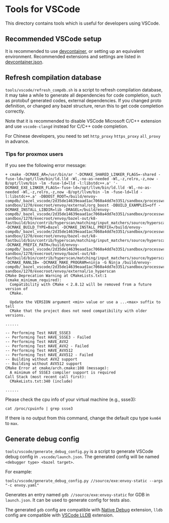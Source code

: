 # Tools for VSCode

This directory contains tools which is useful for developers using VSCode.

## Recommended VSCode setup

It is recommended to use [devcontainer](../../.devcontainer/README.md), or setting up an equivalent
environment. Recommended extensions and settings are listed in
[devcontainer.json](../../.devcontainer/devcontainer.json).

## Refresh compilation database

`tools/vscode/refresh_compdb.sh` is a script to refresh compilation database, it may take a while
to generate all dependencies for code completion, such as protobuf generated codes, external dependencies.
If you changed proto definition, or changed any bazel structure, rerun this to get code completion
correctly.

Note that it is recommended to disable VSCode Microsoft C/C++ extension and use `vscode-clangd` instead for
C/C++ code completion.

For Chinese developers, you need to set `http_proxy` `https_proxy` `all_proxy` in advance.

### Tips for proxmox users

If you see the following error message:
```
+ cmake -DCMAKE_AR=/usr/bin/ar '-DCMAKE_SHARED_LINKER_FLAGS=-shared -fuse-ld=/opt/llvm/bin/ld.lld -Wl,-no-as-needed -Wl,-z,relro,-z,now -B/opt/llvm/bin -lm -fuse-ld=lld -l:libstdc++.a' '-DCMAKE_EXE_LINKER_FLAGS=-fuse-ld=/opt/llvm/bin/ld.lld -Wl,-no-as-needed -Wl,-z,relro,-z,now -B/opt/llvm/bin -lm -fuse-ld=lld -l:libstdc++.a' -DBOOST_ROOT=/build/envoy-compdb/_bazel_vscode/2d35de14639eaad1ac7060a4dd7e3351/sandbox/processwrapper-sandbox/1270/execroot/envoy/external/org_boost -DBUILD_EXAMPLES=off -DCMAKE_INSTALL_LIBDIR=lib -DRAGEL=/build/envoy-compdb/_bazel_vscode/2d35de14639eaad1ac7060a4dd7e3351/sandbox/processwrapper-sandbox/1270/execroot/envoy/bazel-out/k8-fastbuild/bin/contrib/hyperscan/matching/input_matchers/source/hyperscan.ext_build_deps/ragel/bin/ragel -DCMAKE_BUILD_TYPE=Bazel -DCMAKE_INSTALL_PREFIX=/build/envoy-compdb/_bazel_vscode/2d35de14639eaad1ac7060a4dd7e3351/sandbox/processwrapper-sandbox/1270/execroot/envoy/bazel-out/k8-fastbuild/bin/contrib/hyperscan/matching/input_matchers/source/hyperscan -DCMAKE_PREFIX_PATH=/build/envoy-compdb/_bazel_vscode/2d35de14639eaad1ac7060a4dd7e3351/sandbox/processwrapper-sandbox/1270/execroot/envoy/bazel-out/k8-fastbuild/bin/contrib/hyperscan/matching/input_matchers/source/hyperscan.ext_build_deps -DCMAKE_RANLIB= -DCMAKE_MAKE_PROGRAM=ninja -G Ninja /build/envoy-compdb/_bazel_vscode/2d35de14639eaad1ac7060a4dd7e3351/sandbox/processwrapper-sandbox/1270/execroot/envoy/external/io_hyperscan
CMake Deprecation Warning at CMakeLists.txt:1 (cmake_minimum_required):
  Compatibility with CMake < 2.8.12 will be removed from a future version of
  CMake.

  Update the VERSION argument <min> value or use a ...<max> suffix to tell
  CMake that the project does not need compatibility with older versions.

......

-- Performing Test HAVE_SSSE3
-- Performing Test HAVE_SSSE3 - Failed
-- Performing Test HAVE_AVX2
-- Performing Test HAVE_AVX2 - Failed
-- Performing Test HAVE_AVX512
-- Performing Test HAVE_AVX512 - Failed
-- Building without AVX2 support
-- Building without AVX512 support
CMake Error at cmake/arch.cmake:108 (message):
  A minimum of SSSE3 compiler support is required
Call Stack (most recent call first):
  CMakeLists.txt:340 (include)

......
```
Please check the cpu info of your virtual machine (e.g., ssse3):

`cat /proc/cpuinfo | grep ssse3`

If there is no output from this command, change the default cpu type `kvm64` to `max`.

## Generate debug config

`tools/vscode/generate_debug_config.py` is a script to generate VSCode debug config in `.vscode/launch.json`.
The generated config will be named `<debugger type> <bazel target>`.

For example:
```
tools/vscode/generate_debug_config.py //source/exe:envoy-static --args "-c envoy.yaml"
```

Generates an entry named `gdb //source/exe:envoy-static` for GDB in `launch.json`. It can be
used to generate config for tests also.

The generated `gdb` config are compatible with [Native Debug](https://marketplace.visualstudio.com/items?itemName=webfreak.debug) extension,
`lldb` config are compatible with [VSCode LLDB](https://marketplace.visualstudio.com/items?itemName=vadimcn.vscode-lldb) extension.
